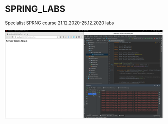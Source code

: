 # SPRING_LABS
Specialist SPRNG course 21.12.2020-25.12.2020 labs

![alt text](https://github.com/letnik86/SPRING_LABS/blob/DAY-4/Screenshot%20from%202020-12-24%2022-25-29.png?raw=true)
